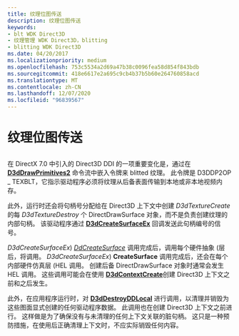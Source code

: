```yaml
---
title: 纹理位图传送
description: 纹理位图传送
keywords:
- blt WDK Direct3D
- 纹理管理 WDK Direct3D，blitting
- blitting WDK Direct3D
ms.date: 04/20/2017
ms.localizationpriority: medium
ms.openlocfilehash: 753c5534a2d69a47b38c0096fea58d854f843bdb
ms.sourcegitcommit: 418e6617e2a695c9cb4b37b5b60e264760858acd
ms.translationtype: MT
ms.contentlocale: zh-CN
ms.lasthandoff: 12/07/2020
ms.locfileid: "96839567"
---
```

# <a name="texture-blitting"></a>纹理位图传送


## <span id="ddk_texture_blitting_gg"></span><span id="DDK_TEXTURE_BLITTING_GG"></span>


在 DirectX 7.0 中引入的 Direct3D DDI 的一项重要变化是，通过在 [**D3dDrawPrimitives2**](/windows-hardware/drivers/ddi/d3dhal/nc-d3dhal-lpd3dhal_drawprimitives2cb) 命令流中嵌入令牌来 blitted 纹理。 此令牌是 D3DDP2OP \_ TEXBLT，它指示驱动程序必须将纹理从后备表面传输到本地或非本地视频内存。

此外，运行时还会将句柄号分配给在 Direct3D 上下文中创建 *D3dTextureCreate* 的每 *D3dTextureDestroy* 个 DirectDrawSurface 对象，而不是负责创建纹理的内部句柄。 该驱动程序通过 [**D3dCreateSurfaceEx**](/windows/win32/api/ddrawint/nc-ddrawint-pdd_createsurfaceex) 回调发送此句柄编号的信号。

*D3dCreateSurfaceEx*) [*DdCreateSurface*](/previous-versions/windows/hardware/drivers/ff549263(v=vs.85)) 调用完成后，调用每个硬件抽象 (层后，将调用。 *D3dCreateSurfaceEx*) **CreateSurface** 调用完成后，还会在每个内部硬件仿真层 (HEL 调用。 创建后备 DirectDrawSurface 对象时通常会发生 HEL 调用。 这些调用可能会在使用 [**D3dContextCreate**](/windows-hardware/drivers/ddi/d3dhal/nc-d3dhal-lpd3dhal_contextcreatecb)创建 Direct3D 上下文之前和之后发生。

此外，在应用程序运行时，对 [**D3dDestroyDDLocal**](/windows/win32/api/ddrawint/nc-ddrawint-pdd_destroyddlocal) 进行调用，以清理并销毁为这些图面显式创建的任何驱动程序数据。 此调用也在创建 Direct3D 上下文之前进行。 这样做是为了确保没有与未清理的任何上下文关联的脏句柄。 这只是一种预防措施，在使用后正确清理上下文时，不应实际销毁任何内容。

 

